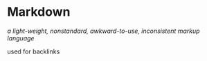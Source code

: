 # Markdown

_a light-weight, nonstandard, awkward-to-use, inconsistent markup language_

used for backlinks
